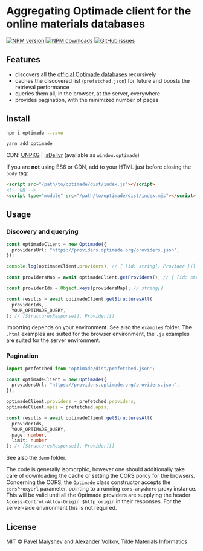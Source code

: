 # Aggregating Optimade client for the online materials databases

[![NPM version](https://img.shields.io/npm/v/optimade.svg?style=flat)](https://www.npmjs.com/package/optimade)
[![NPM downloads](https://img.shields.io/npm/dm/optimade.svg?style=flat)](https://www.npmjs.com/package/optimade)
[![GitHub issues](https://img.shields.io/github/issues/tilde-lab/optimade-client?style=flat)](https://github.com/tilde-lab/optimade-client/issues)

## Features

- discovers all the [official Optimade databases](https://providers.optimade.org) recursively
- caches the discovered list (`prefetched.json`) for future and boosts the retrieval performance
- queries them all, in the browser, at the server, everywhere
- provides pagination, with the minimized number of pages

## Install

```sh
npm i optimade --save
```

```sh
yarn add optimade
```

CDN: [UNPKG](https://unpkg.com/optimade/) |
[jsDelivr](https://cdn.jsdelivr.net/npm/optimade/) (available as
`window.optimade`)

If you are **not** using ES6 or CDN, add to your HTML just before closing the
`body` tag:

```html
<script src="/path/to/optimade/dist/index.js"></script>
<!-- OR -->
<script type="module" src="/path/to/optimade/dist/index.mjs"></script>
```

## Usage

### Discovery and querying

```ts
const optimadeClient = new Optimade({
  providersUrl: "https://providers.optimade.org/providers.json",
});

console.log(optimadeClient.providers); // { [id: string]: Provider }[]

const providersMap = await optimadeClient.getProviders(); // { [id: string]: Provider }[]

const providerIds = Object.keys(providersMap); // string[]

const results = await optimadeClient.getStructuresAll(
  providerIds,
  YOUR_OPTIMADE_QUERY,
); // [StructuresResponse[], Provider][]
```

Importing depends on your environment. See also the `examples` folder. The
`.html` examples are suited for the browser environment, the `.js` examples are
suited for the server environment.

### Pagination

```ts
import prefetched from 'optimade/dist/prefetched.json';

const optimadeClient = new Optimade({
  providersUrl: "https://providers.optimade.org/providers.json",
});

optimadeClient.providers = prefetched.providers;
optimadeClient.apis = prefetched.apis;

const results = await optimadeClient.getStructuresAll(
  providerIds,
  YOUR_OPTIMADE_QUERY,
  page: number,
  limit: number
); // [StructuresResponse[], Provider][]
```

See also the `demo` folder.

The code is generally isomorphic, however one should additionally take care of
downloading the cache or setting the CORS policy for the browsers. Concerning
the CORS, the `Optimade` class constructor accepts the `corsProxyUrl` parameter,
pointing to a running `cors-anywhere` proxy instance. This will be valid
until all the Optimade providers are supplying the header
`Access-Control-Allow-Origin $http_origin` in their responses. For the
server-side environment this is not required.

## License

MIT &copy; [Pavel Malyshev](https://github.com/PaulMaly) and [Alexander Volkov](https://github.com/valexr), Tilde Materials Informatics
